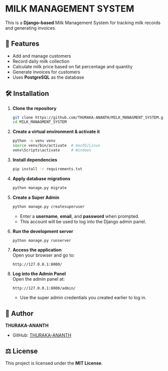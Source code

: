 # MILK MANAGEMENT SYSTEM  

This is a **Django-based** Milk Management System for tracking milk records and generating invoices.  

## 🚀 Features  
- Add and manage customers  
- Record daily milk collection  
- Calculate milk price based on fat percentage and quantity  
- Generate invoices for customers  
- Uses **PostgreSQL** as the database  

## 🛠️ Installation  

1. **Clone the repository**  
   ```sh
   git clone https://github.com/THURAKA-ANANTH/MILK_MANAGMENT_SYSTEM.git
   cd MILK_MANAGMENT_SYSTEM
   ```

2. **Create a virtual environment & activate it**  
   ```sh
   python -m venv venv  
   source venv/bin/activate  # macOS/Linux  
   venv\Scripts\activate     # Windows  
   ```

3. **Install dependencies**  
   ```sh
   pip install -r requirements.txt
   ```

4. **Apply database migrations**  
   ```sh
   python manage.py migrate
   ```

5. **Create a Super Admin**  
   ```sh
   python manage.py createsuperuser
   ```
   - Enter a **username**, **email**, and **password** when prompted.  
   - This account will be used to log into the Django admin panel.  

6. **Run the development server**  
   ```sh
   python manage.py runserver
   ```

7. **Access the application**  
   Open your browser and go to:  
   ```
   http://127.0.0.1:8000/
   ```
   
8. **Log into the Admin Panel**  
   Open the admin panel at:  
   ```
   http://127.0.0.1:8000/admin/
   ```
   - Use the super admin credentials you created earlier to log in.  


## 👤 Author  
**THURAKA-ANANTH**  
- GitHub: [THURAKA-ANANTH](https://github.com/THURAKA-ANANTH)  

## ⚖️ License  
This project is licensed under the **MIT License**.  

